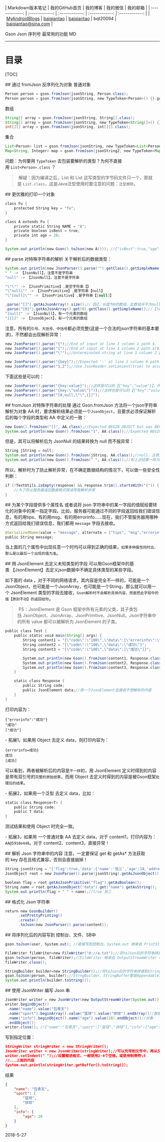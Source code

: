 ﻿| Markdown版本笔记 | 我的GitHub首页 | 我的博客 | 我的微信 | 我的邮箱 |
| :------------: | :------------: | :------------: | :------------: | :------------: |
| [MyAndroidBlogs][Markdown] | [baiqiantao][GitHub] | [baiqiantao][博客] | bqt20094 | baiqiantao@sina.com |

[Markdown]:https://github.com/baiqiantao/MyAndroidBlogs
[GitHub]:https://github.com/baiqiantao
[博客]:http://www.cnblogs.com/baiqiantao/

Gson Json 序列号 最常用的功能 MD
***
目录
===
[TOC]

## 通过 fromJson 反序列化为对象
普通对象
```java
Person person = gson.fromJson(jsonString, Person.class);
Person person = gson.fromJson(jsonString, new TypeToken<Person>() {}.getType());
```
数组
```java
String[] array = gson.fromJson(jsonString, String[].class);
String[] array = gson.fromJson(jsonString, new TypeToken<String[]>() {}.getType());
int[][] array = gson.fromJson(jsonString, int[][].class);
```
集合
```java
List<Person> list = gson.fromJson(jsonString, new TypeToken<List<Person>>() {}.getType());//支持带泛型
Map<String, Integer> map = gson.fromJson(jsonString2, new TypeToken<Map<String, Integer>>() {}.getType());
```
问题：为何要用 `TypeToken` 去包装要解析的类型？为何不直接用 `List<Person>.class` ？
> 解疑：因为编译之后，List<Person> 和 List<User> 这写类型的字节码文件只一个，那就是 `List.class`，这是Java泛型使用时要注意的问题：`泛型擦除`。

## 更优雅的打印一个对象
```java
class Fu {
    protected String key = "fu";
}
```
```java
class A extends Fu {
    private static String NAME = "A";
    private boolean isBest = true;
    private int age = 28;
}
```
```java
System.out.println(new Gson().toJson(new A())); //{"isBest":true,"age":28,"key":"fu"}
```

## parse 对特殊字符串的解析
关于解析后的数据类型：
```java
System.out.println(new JsonParser().parse("").getClass().getSimpleName());//【JsonNull】，注意不是字符串
" " -> 【JsonNull】，注意不是字符串
"null" -> 【JsonNull】，注意不是字符串

"\"\"" -> 【JsonPrimitive】,是空字符串【】
"\"null\"" -> 【JsonPrimitive】,是字符串【null】
"\"[null]\"" -> 【JsonPrimitive】,是字符串【[null]】

.parse("[]").getAsJsonArray().size();//【0】，长度为0的数组。此数组并不为null，所以解析后不必判空
.parse("[0]").getAsJsonArray().get(0).getClass().getSimpleName();//【JsonPrimitive】，有一个元素的数组
"[null]" -> 【JsonNull】，有一个元素的数组
"[{}]" -> 【JsonObject】，有一个元素的数组
```

注意，所有的`引号、大括号、中括号`都必须完整(这是一个合法的json字符串的基本要求)，不然都会出现解析异常：
```java
new JsonParser().parse("{");//End of input at line 1 column 2 path $.
new JsonParser().parse("{");//End of input at line 1 column 2 path $[0]
new JsonParser().parse("\"");//Unterminated string at line 1 column 2 path $

new JsonParser().parse("{key}");//Expected ':' at line 1 column 6 path $.key
new JsonParser().parse("1,2");//Use JsonReader.setLenient(true) to accept malformed JSON at line 1 column 3 path $
```

下面这些是可以的：
```java
new JsonParser().parse("{key:value}");//这样是可以的【{"key":"value"}】，所有的引号都可以去掉
new JsonParser().parse("{key:\"value\"}"));//这样也是可以的【{"key":"value"}】
new JsonParser().parse("[0,null,\"\",{}]");
```

## fromJson 对特殊字符串的处理
通过 Gson.fromJson 方法将一个json字符串解析为对象 AA 时，要求解析结果必须是一个`JsonObject`，且要求必须保证解析后的每个字段的类型和 AA 中定义的一致：
```java
new Gson().fromJson("[]", AA.class);//Expected BEGIN_OBJECT but was BEGIN_ARRAY at line 1 column 2 path $
System.out.println(new Gson().fromJson("1", AA.class));//Expected BEGIN_OBJECT but was NUMBER at line 1 column 2 path $
```

但是，其可以将解析后为 JsonNull 的结果转换为 null 而不报异常：
```java
String jString = null;
System.out.println(new Gson().fromJson(jString, AA.class));//null，注意是一个空对象，所以不能对此结果做任何操作，包括getClass
System.out.println(new Gson().fromJson(" ", AA.class));//和上述结果一样为 null
```

所以，解析时为了防止解析异常，在不确定数据结构的情况下，可以做一些安全性判断：
```java
if (!TextUtils.isEmpty(response) && response.trim().startsWith("{")) {
    //为了防止服务器返回数据格式错误导致解析异常
}
```

## 为某个字段提供多个属性名
或者说将 json 字符串中的某一字段的值赋给要转化的对象中的某一指定字段。比如，服务器可能通过不同的字段返回给我们错误信息，有的用tips、有的用msg、有的用errorinfo……现在，我们不管服务器用哪种方式返回给我们错误信息，我们都用 `message` 字段去接收。
```java
@SerializedName(value = "message", alternate = {"tips", "msg","errorinfo","error"})
public String message;
```

当上面的几个属性中出现任意一个时均可以得到正确的结果，`如果多种属性同时出，那么是以最后一个出现的值为准`。

## 用 JsonElement 去定义未知类型的字段
可以用Gson框架中的基类 【JsonElement】去定义json数据中不确定具体类型的某些字段。

如下面的 data ，对于不同的网络请求，其内容是完全不一样的，可能是一个JsonObject，也可能是一个JsonArray，也可能是一个String，那么就可以用一个 JsonElement 类型的字段去接收，`Gson解析时不会解析具体内容，而是把此字段中的值【原封不动】的返回给你`。
> PS：JsonElement 是 Gson 框架中所有元素的父类，其子类包括 JsonObject、JsonArray、JsonPrimitive、JsonNull。Json字符串中的所有 value 都可以被解析为 JsonElement 的子类。

```java
public class Test {
    public static void main(String[] args) {
        String content1 = "{\"code\":\"100\",\"data\":{\"errorinfo\":\"成功\"}}";
        String content2 = "{\"code\":\"100\",\"data\":\"成功\"}";
        String content3 = "{\"code\":\"100\",\"data\":[\"成功\"]}";

        System.out.println(new Gson().fromJson(content1, Response.class).data);
        System.out.println(new Gson().fromJson(content2, Response.class).data);
        System.out.println(new Gson().fromJson(content3, Response.class).data);
    }

    static class Response {
        public String code;
        public JsonElement data;//用一个JsonElement去接收不想解析的内容
    }
}
```
打印内容为：
```
{"errorinfo":"成功"}
"成功"
["成功"]
```

- 拓展1，如果用 Object 去定义 data，则打印内容为：

```
{errorinfo=成功}
成功
[成功]
```
可以看到，两者被解析后的内容是`不一样`的，用 JsonElement 定义时得到的内容是带有双引号的`完整的原始结果`，而用 Object 去定义时得到的内容是被Gson框架`处理后的结果`。

- 拓展2，如果用一个泛型 去定义 data，比如：

```java
static class Response<T> {
    public String code;
    public T data;
}
```
测试结果和使用 Object 时完全一致。

- 拓展3，如果用 一个普通对象 AA 去定义 data，对于 content1，打印内容为：`AA@5910e440`。对于 content2、content3，直接异常！

## 解析 Json 字符串中的内容
注意，一定要保证 get 和 getAs* 方法获取的 key 存在且格式兼容，否则会直接崩掉！
```java
String jsonString = "{'flag':true,'data':{'name':'张三','age':18,'address':'广州'}}";
JsonObject root = new JsonParser().parse(jsonString).getAsJsonObject();

boolean flag = root.getAsJsonPrimitive("flag").getAsBoolean();
String name = root.getAsJsonObject("data").get("name").getAsString();
System.out.println(flag + " " + name);//true 张三
```

## 格式化 Json 字符串
```java
return new GsonBuilder()
      .setPrettyPrinting()
      .create()
      .toJson(new JsonParser().parse(content));
```

## 将序列化后的内容写到 控制台、文件、SB中
```java
gson.toJson(user, System.out); //直接写到控制台。System.out 继承自 PrintStream 实现了Appendable接口

FileWriter fileWriter=new FileWriter("d://a.txt");//将toJson后的字符串拼接到文件中
gson.toJson(person, fileWriter);//FileWriter 继承自 OutputStreamWriter 继承自 Writer 实现了Appendable接口
fileWriter.close();

StringBuilder builder=new StringBuilder();//将toJson后的字符串拼接到StringBuilder中
gson.toJson(person, builder);//StrngBuilder、StringBuffer都是Appendable接口的实现类
System.out.println(builder.toString());
```

## 使用 JsonWriter 编写 Json 串
```java
JsonWriter writer = new JsonWriter(new OutputStreamWriter(System.out));//可以先写到文件中，再从文件中读取
writer.beginObject()
 .name("name").value("包青天")
 .name("sport").beginArray().value("篮球").value("排球").endArray()//数据
 .name("info").beginObject().name("age").value(28).endObject()//对象
 .endObject();
writer.close(); //{"name":"包青天","sport":["篮球","排球"],"info":{"age":28}}
```

写到指定位置：
```json
StringWriter stringWriter = new StringWriter();
JsonWriter writer = new JsonWriter(stringWriter);//可以先写到文件中，再从文件中读取
writer.setIndent(" ");//设置缩进格式，一般使用2-4个空格，或使用制表符\t
//...上面的内容
System.out.println(stringWriter.getBuffer().toString());
```

结果
```json
{
    "name": "包青天",
    "sport": [
        "篮球",
        "排球"
    ],
    "info": {
        "age": 28
    }
}
```
2018-5-27